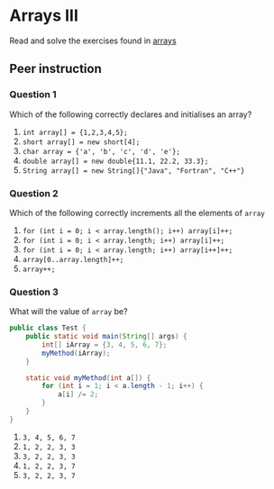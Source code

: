 # Arrays III

Read and solve the exercises found in [arrays](../week-05/2-wednesday.md)



## Peer instruction



### Question 1

Which of the following correctly declares and initialises an array?

1. `int array[] = {1,2,3,4,5};`
2. `short array[] = new short[4];`
3. `char array = {'a', 'b', 'c', 'd', 'e'};`
4. `double array[] = new double{11.1, 22.2, 33.3};`
5. `String array[] = new String[]{"Java", "Fortran", "C++"}`



### Question 2

Which of the following correctly increments all the elements of `array`

1. `for (int i = 0; i < array.length(); i++) array[i]++;`
2. `for (int i = 0; i < array.length; i++) array[i]++;`
3. `for (int i = 0; i < array.length; i++) array[i++]++;`
4. `array[0..array.length]++;`
5. `array++;`



### Question 3

What will the value of `array` be?

```java
public class Test {
    public static void main(String[] args) {
        int[] iArray = {3, 4, 5, 6, 7};
        myMethod(iArray);
    }

    static void myMethod(int a[]) {
        for (int i = 1; i < a.length - 1; i++) {
            a[i] /= 2;
        }
    }
}
```

1. `3, 4, 5, 6, 7`
2. `1, 2, 2, 3, 3`
3. `3, 2, 2, 3, 3 `
4. `1, 2, 2, 3, 7`
5. `3, 2, 2, 3, 7`